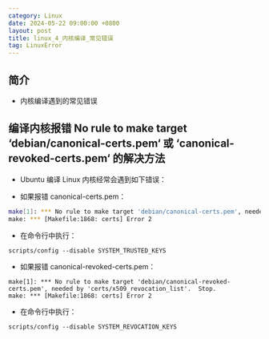 ```yaml
---
category: Linux
date: 2024-05-22 09:00:00 +0800
layout: post
title: linux_4_内核编译_常见错误
tag: LinuxError
---
```

## 简介

+ 内核编译遇到的常见错误

## 编译内核报错 No rule to make target ‘debian/canonical-certs.pem‘ 或 ‘canonical-revoked-certs.pem‘ 的解决方法

+ Ubuntu 编译 Linux 内核经常会遇到如下错误：

+ 如果报错 canonical-certs.pem：
```bash
make[1]: *** No rule to make target 'debian/canonical-certs.pem', needed by 'certs/x509_certificate_list'.  Stop.
make: *** [Makefile:1868: certs] Error 2
```
+ 在命令行中执行：
```
scripts/config --disable SYSTEM_TRUSTED_KEYS
```

+ 如果报错 canonical-revoked-certs.pem：
```
make[1]: *** No rule to make target 'debian/canonical-revoked-certs.pem', needed by 'certs/x509_revocation_list'.  Stop.
make: *** [Makefile:1868: certs] Error 2
```
+ 在命令行中执行：
```
scripts/config --disable SYSTEM_REVOCATION_KEYS
```